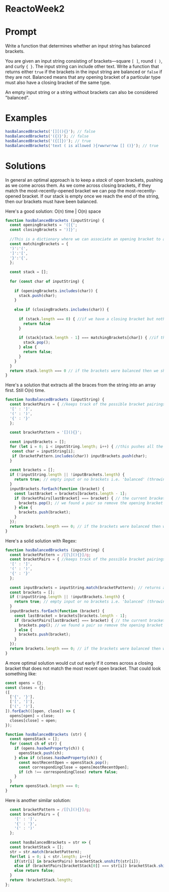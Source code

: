 # ReactoWeek2

# Prompt

Write a function that determines whether an input string has balanced brackets.

You are given an input string consisting of brackets—square `[ ]`, round `( )`, and curly `{ }`. The input string can include other text. Write a function that returns either `true` if the brackets in the input string are balanced or `false` if they are not. Balanced means that any opening bracket of a particular type must also have a closing bracket of the same type.

An empty input string or a string without brackets can also be considered "balanced".

# Examples

```js
hasBalancedBrackets('[][(){}'); // false
hasBalancedBrackets('({)}'); // false
hasBalancedBrackets('({[]})'); // true
hasBalancedBrackets('text ( is allowed ){rwwrwrrww [] ()}'); // true
```

# Solutions

In general an optimal approach is to keep a *stack* of open brackets, pushing as we come across them. As we come across closing brackets, if they match the most-recently-opened bracket we can pop the most-recently-opened bracket. If our stack is empty once we reach the end of the string, then our brackets must have been balanced.

Here's a good solution:
O(n) time | O(n) space
```js
function hasBalancedBrackets (inputString) {
  const openingBrackets = '([{';
  const closingBrackets = ')]}';
  
  //This is a dictionary where we can associate an opening bracket to an appropriate closing one
  const matchingBrackets = {
  ')':'(',
  ']':'[',
  '}':'{',
  };
  
  const stack = [];
  
  for (const char of inputString) {
  
    if (openingBrackets.includes(char)) {
      stack.push(char);
    }
    
    else if (closingBrackets.includes(char)) {
    
      if (stack.length === 0) { //if we have a closing bracket but nothing in our stack
        return false
      }
      
      if (stack[stack.length - 1] === matchingBrackets[char]) { //if the last (most recent) bracket in the stack matches the opening bracket we're looking for
        stack.pop();
      } else {
        return false;
      }
    }
  }
  return stack.length === 0 // if the brackets were balanced then we should not have any brackets in the array
}
```

Here's a solution that extracts all the braces from the string into an array first. Still O(n) time.

```js
function hasBalancedBrackets (inputString) {
  const bracketPairs = { //keeps track of the possible bracket pairings
  '[' : ']',
  '(' : ')',
  '{' : '}'
  };
  
  const bracketPattern = '[](){}';
  
  const inputBrackets = [];
  for (let i = 0; i < inputString.length; i++) { //this pushes all the brackets in the string into this array
   const char = inputString[i];
   if (bracketPattern.includes(char)) inputBrackets.push(char);
  }
  
  const brackets = [];
  if (!inputString.length || !inputBrackets.length) {
    return true; // empty input or no brackets i.e. 'balanced' (throwing an error is fine also)
  }
  inputBrackets.forEach(function (bracket) {
    const lastBracket = brackets[brackets.length - 1];
    if (bracketPairs[lastBracket] === bracket) { // the current bracket and the last bracket are a pair
      brackets.pop(); // we found a pair so remove the opening bracket from the array and move on
    } else {
      brackets.push(bracket);
    }
  });
  return brackets.length === 0; // if the brackets were balanced then we should not have any brackets in the array
}
```

Here's a solid solution with Regex:

```js
function hasBalancedBrackets (inputString) {
  const bracketPattern = /[[\](){}]/g;
  const bracketPairs = { //keeps track of the possible bracket pairings
  '[' : ']',
  '(' : ')',
  '{' : '}'
  };
  
  const inputBrackets = inputString.match(bracketPattern); // returns an array of all the brackets in the input
  const brackets = [];
  if (!inputString.length || !inputBrackets.length) {
    return true; // empty input or no brackets i.e. 'balanced' (throwing an error is fine also)
  }
  inputBrackets.forEach(function (bracket) {
    const lastBracket = brackets[brackets.length - 1];
    if (bracketPairs[lastBracket] === bracket) { // the current bracket and the last bracket are a pair
      brackets.pop(); // we found a pair so remove the opening bracket from the array and move on
    } else {
      brackets.push(bracket);
    }
  });
  return brackets.length === 0; // if the brackets were balanced then we should not have any brackets in the array
}
```

A more optimal solution would cut out early if it comes across a closing bracket that does not match the most recent open bracket. That could look something like:

```js
const opens = {};
const closes = {};
([
  ['{', '}'],
  ['[', ']'],
  ['(', ')'],
]).forEach(([open, close]) => {
  opens[open] = close;
  closes[close] = open;
});

function hasBalancedBrackets (str) {
  const opensStack = [];
  for (const ch of str) {
    if (opens.hasOwnProperty(ch)) {
      opensStack.push(ch);
    } else if (closes.hasOwnProperty(ch)) {
      const mostRecentOpen = opensStack.pop();
      const correspondingClose = opens[mostRecentOpen];
      if (ch !== correspondingClose) return false;
    }
  }
  return opensStack.length === 0;
}
```

Here is another similar solution:

```js
  const bracketPattern = /[[\](){}]/g;
  const bracketPairs = {
    '[' : ']',
    '{' : '}',
    '(' : ')'
  };
  
  const hasBalancedBrackets = str => {
  const bracketStack = [];
  str = str.match(bracketPattern);
  for(let i = 0; i < str.length; i++){
    if(str[i] in bracketPairs) bracketStack.unshift(str[i]);
    else if (bracketPairs[bracketStack[0]] === str[i]) bracketStack.shift();
    else return false;
  }
  return !bracketStack.length;
};

```
